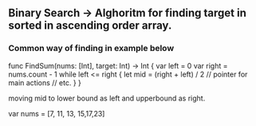 ## Binary Search -> Alghoritm for finding target in sorted in ascending order array.

### Common way of finding in example below

func FindSum(nums: [Int], target: Int) -> Int {
var left = 0
var right = nums.count - 1
	while left <= right {
		let mid = (right + left) / 2 // pointer for main actions 
		// etc.
	}
}

moving mid to lower bound as left and upperbound as right.



var nums = [7, 11, 13, 15,17,23]